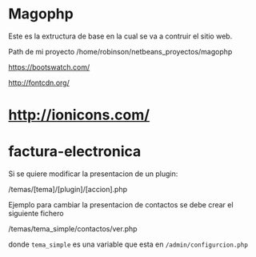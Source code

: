 # Magophp

Este es la extructura de base en la cual se va a contruir el sitio web.

Path de mi proyecto 
/home/robinson/netbeans_proyectos/magophp


https://bootswatch.com/

http://fontcdn.org/

http://ionicons.com/
=======
# factura-electronica

Si se quiere modificar la presentacion de un plugin:

/temas/[tema]/[plugin]/[accion].php

Ejemplo para cambiar la presentacion de contactos se debe crear el siguiente fichero 

/temas/tema_simple/contactos/ver.php

donde `tema_simple` es una variable que esta en `/admin/configurcion.php`
